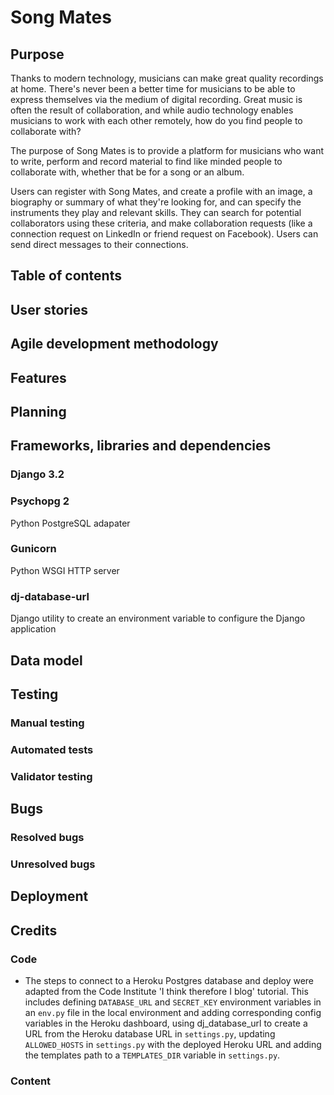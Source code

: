 # Song Mates

## Purpose

Thanks to modern technology, musicians can make great quality recordings at home. There's never been a better time for musicians to be able to express themselves via the 
medium of digital recording. Great music is often the result of collaboration, and while audio technology enables musicians to work with each other remotely, how do you find people to collaborate with?
 
The purpose of Song Mates is to provide a platform for musicians who want to write, perform and record material to find like minded people to collaborate with, whether that be for a song or an album.

Users can register with Song Mates, and create a profile with an image, a biography or summary of what they're looking for, and can specify the instruments they play and relevant skills. They can search for potential collaborators using these criteria, and make collaboration requests (like a connection request on LinkedIn or friend request on Facebook). Users can send direct messages to their  connections.

## Table of contents

## User stories

## Agile development methodology

## Features

## Planning

## Frameworks, libraries and dependencies

### Django 3.2

### Psychopg 2
Python PostgreSQL adapater

### Gunicorn
Python WSGI HTTP server

### dj-database-url
Django utility to create an environment variable to configure the Django application


## Data model

## Testing

### Manual testing

### Automated tests

### Validator testing

##  Bugs

### Resolved bugs

### Unresolved bugs

## Deployment

## Credits

### Code

- The steps to connect to a Heroku Postgres database and deploy were adapted from the Code Institute 'I think therefore I blog' tutorial. This includes defining `DATABASE_URL` and `SECRET_KEY` environment variables in an `env.py` file in the local environment and adding corresponding config variables in the Heroku dashboard, using dj_database_url to create a URL from the Heroku database URL in `settings.py`, updating `ALLOWED_HOSTS` in `settings.py` with the deployed Heroku URL and adding the templates path to a `TEMPLATES_DIR` variable in `settings.py`.

### Content